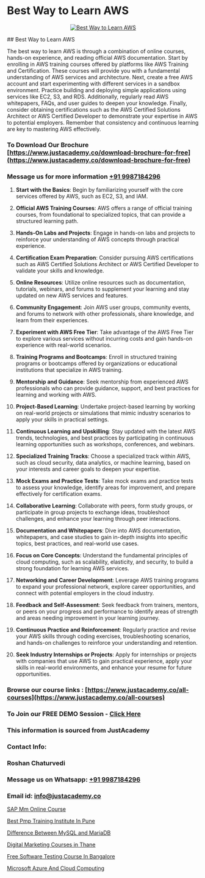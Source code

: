 # Best Way to Learn AWS

<p align="center">
  <a href="https://justacademy.co/all-courses">
    <img src="https://i.ibb.co/FJQ9DDy/cloud-computing.webp" alt="Best Way to Learn AWS">
  </a>
</p>
## Best Way to Learn AWS

The best way to learn AWS is through a combination of online courses, hands-on experience, and reading official AWS documentation. Start by enrolling in AWS training courses offered by platforms like AWS Training and Certification. These courses will provide you with a fundamental understanding of AWS services and architecture. Next, create a free AWS account and start experimenting with different services in a sandbox environment. Practice building and deploying simple applications using services like EC2, S3, and RDS. Additionally, regularly read AWS whitepapers, FAQs, and user guides to deepen your knowledge. Finally, consider obtaining certifications such as the AWS Certified Solutions Architect or AWS Certified Developer to demonstrate your expertise in AWS to potential employers. Remember that consistency and continuous learning are key to mastering AWS effectively.
### To Download Our Brochure [https://www.justacademy.co/download-brochure-for-free](https://www.justacademy.co/download-brochure-for-free)
### Message us for more information [+91 9987184296](https://api.whatsapp.com/send?phone=919987184296)
1) **Start with the Basics**: Begin by familiarizing yourself with the core services offered by AWS, such as EC2, S3, and IAM.

2) **Official AWS Training Courses**: AWS offers a range of official training courses, from foundational to specialized topics, that can provide a structured learning path.

3) **Hands-On Labs and Projects**: Engage in hands-on labs and projects to reinforce your understanding of AWS concepts through practical experience.

4) **Certification Exam Preparation**: Consider pursuing AWS certifications such as AWS Certified Solutions Architect or AWS Certified Developer to validate your skills and knowledge.

5) **Online Resources**: Utilize online resources such as documentation, tutorials, webinars, and forums to supplement your learning and stay updated on new AWS services and features.

6) **Community Engagement**: Join AWS user groups, community events, and forums to network with other professionals, share knowledge, and learn from their experiences.

7) **Experiment with AWS Free Tier**: Take advantage of the AWS Free Tier to explore various services without incurring costs and gain hands-on experience with real-world scenarios.

8) **Training Programs and Bootcamps**: Enroll in structured training programs or bootcamps offered by organizations or educational institutions that specialize in AWS training.

9) **Mentorship and Guidance**: Seek mentorship from experienced AWS professionals who can provide guidance, support, and best practices for learning and working with AWS.

10) **Project-Based Learning**: Undertake project-based learning by working on real-world projects or simulations that mimic industry scenarios to apply your skills in practical settings.

11) **Continuous Learning and Upskilling**: Stay updated with the latest AWS trends, technologies, and best practices by participating in continuous learning opportunities such as workshops, conferences, and webinars.

12) **Specialized Training Tracks**: Choose a specialized track within AWS, such as cloud security, data analytics, or machine learning, based on your interests and career goals to deepen your expertise.

13) **Mock Exams and Practice Tests**: Take mock exams and practice tests to assess your knowledge, identify areas for improvement, and prepare effectively for certification exams.

14) **Collaborative Learning**: Collaborate with peers, form study groups, or participate in group projects to exchange ideas, troubleshoot challenges, and enhance your learning through peer interactions.

15) **Documentation and Whitepapers**: Dive into AWS documentation, whitepapers, and case studies to gain in-depth insights into specific topics, best practices, and real-world use cases.

16) **Focus on Core Concepts**: Understand the fundamental principles of cloud computing, such as scalability, elasticity, and security, to build a strong foundation for learning AWS services.

17) **Networking and Career Development**: Leverage AWS training programs to expand your professional network, explore career opportunities, and connect with potential employers in the cloud industry.

18) **Feedback and Self-Assessment**: Seek feedback from trainers, mentors, or peers on your progress and performance to identify areas of strength and areas needing improvement in your learning journey.

19) **Continuous Practice and Reinforcement**: Regularly practice and revise your AWS skills through coding exercises, troubleshooting scenarios, and hands-on challenges to reinforce your understanding and retention.

20) **Seek Industry Internships or Projects**: Apply for internships or projects with companies that use AWS to gain practical experience, apply your skills in real-world environments, and enhance your resume for future opportunities.

### Browse our course links : [https://www.justacademy.co/all-courses](https://www.justacademy.co/all-courses) 
### To Join our FREE DEMO Session - [Click Here](https://www.justacademy.co/register-for-course-demo)


### This information is sourced from JustAcademy
### Contact Info:
### Roshan Chaturvedi
### Message us on Whatsapp: [+91 9987184296](https://api.whatsapp.com/send?phone=919987184296)
### Email id: [info@justacademy.co](mailto:info@justacademy.co)
                
[SAP Mm Online Course](https://www.linkedin.com/pulse/sap-mm-online-course-justacademy-hyderabad-5nudf/)

[Best Pmp Training Institute In Pune](https://www.linkedin.com/pulse/best-pmp-training-institute-pune-justacademy-san-jose-5ctmf?trackingId=ZaIzCanJAKtZYZogqlrwVA%3D%3D&lipi=urn%3Ali%3Apage%3Ad_flagship3_company_admin%3BNvzTf3fnQO%2BVBqBGA8b0%2Bw%3D%3D)

[Difference Between MySQL and MariaDB](https://medium.com/@kamblerajas684/difference-between-mysql-and-mariadb-dc8d6c680f7e)

[Digital Marketing Courses in Thane](https://medium.com/@shivamja27/digital-marketing-courses-in-thane-870d2c503b76)

[Free Software Testing Course In Bangalore](https://justacademyin.github.io/justacademy/free-software-testing-course-in-bangalore)

[Microsoft Azure And Cloud Computing](https://justacademyin.github.io/justacademy/microsoft-azure-and-cloud-computing)

